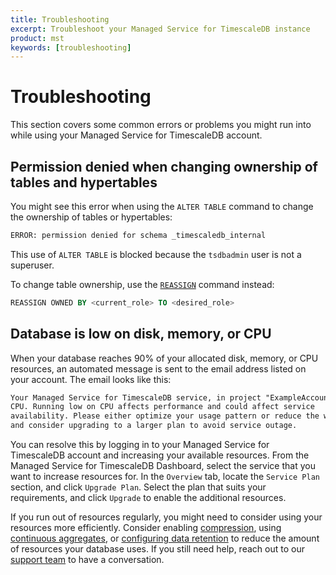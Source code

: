 ```yaml
---
title: Troubleshooting
excerpt: Troubleshoot your Managed Service for TimescaleDB instance
product: mst
keywords: [troubleshooting]
---
```


# Troubleshooting

This section covers some common errors or problems you might run into while
using your Managed Service for TimescaleDB account.

## Permission denied when changing ownership of tables and hypertables

You might see this error when using the `ALTER TABLE` command to change the
ownership of tables or hypertables:

```bash
ERROR: permission denied for schema _timescaledb_internal
```

This use of `ALTER TABLE` is blocked because the `tsdbadmin` user is not a
superuser.

To change table ownership, use the [`REASSIGN`][sql-reassign] command instead:

```sql
REASSIGN OWNED BY <current_role> TO <desired_role>
```

## Database is low on disk, memory, or CPU

When your database reaches 90% of your allocated disk, memory, or CPU resources,
an automated message is sent to the email address listed on your account. The
email looks like this:

```txt
Your Managed Service for TimescaleDB service, in project "ExampleAccount", is running low on
CPU. Running low on CPU affects performance and could affect service
availability. Please either optimize your usage pattern or reduce the workload,
and consider upgrading to a larger plan to avoid service outage.
```

You can resolve this by logging in to your Managed Service for TimescaleDB
account and increasing your available resources. From the Managed Service for
TimescaleDB Dashboard, select the service that you want to increase resources
for. In the `Overview` tab, locate the `Service Plan` section, and click
`Upgrade Plan`. Select the plan that suits your requirements, and click
`Upgrade` to enable the additional resources.

If you run out of resources regularly, you might need to consider using your
resources more efficiently. Consider enabling [compression][howto-compression],
using [continuous aggregates][howto-caggs], or
[configuring data retention][howto-dataretention] to reduce the amount of
resources your database uses. If you still need help, reach out to our [support
team][timescale-support] to have a conversation.

[howto-compression]: /timescaledb/:currentVersion:/how-to-guides/compression
[howto-caggs]: /timescaledb/:currentVersion:/how-to-guides/continuous-aggregates
[howto-dataretention]: /timescaledb/:currentVersion:/how-to-guides/data-retention
[sql-reassign]: https://www.postgresql.org/docs/current/sql-reassign-owned.html
[timescale-support]: https://www.timescale.com/support
